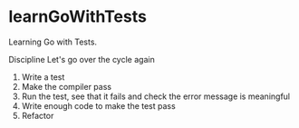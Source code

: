 # learnGoWithTests

Learning Go with Tests.

Discipline
Let's go over the cycle again
1. Write a test
2. Make the compiler pass
3. Run the test, see that it fails and check the error message is meaningful
4. Write enough code to make the test pass
5. Refactor